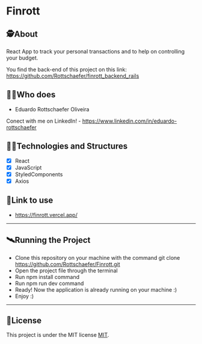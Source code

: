 # Finrott

##  🕵About

React App to track your personal transactions and to help on controlling your budget.

You find the back-end of this project on this link: https://github.com/Rottschaefer/finrott_backend_rails


##  👩🏾Who does

- Eduardo Rottschaefer Oliveira

Conect with me on LinkedIn! - https://www.linkedin.com/in/eduardo-rottschaefer

## 👨‍💻Technologies and Structures

- [x] React
- [x] JavaScript
- [x] StyledComponents
- [x] Axios

## 🔗Link to use

- https://finrott.vercel.app/

---


## 🛰Running the Project

- Clone this repository on your machine with the command git clone https://github.com/Rottschaefer/Finrott.git
- Open the project file through the terminal
- Run npm install command
- Run npm run dev command
- Ready! Now the application is already running on your machine :)
- Enjoy :)

---

## 📝License

This project is under the MIT license [MIT](./LICENSE).
